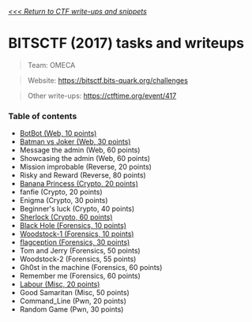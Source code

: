 _[<<< Return to CTF write-ups and snippets](https://github.com/nbrisset/CTF)_

# BITSCTF (2017) tasks and writeups

> Team: OMECA

> Website: https://bitsctf.bits-quark.org/challenges

> Other write-ups: https://ctftime.org/event/417

### Table of contents

* [BotBot (Web, 10 points)](challenges/botbot-10)
* [Batman vs Joker (Web, 30 points)](challenges/batman-vs-joker-30)
* Message the admin (Web, 60 points)
* Showcasing the admin (Web, 60 points)
* Mission improbable (Reverse, 20 points)
* Risky and Reward (Reverse, 80 points)
* [Banana Princess (Crypto, 20 points)](challenges/banana-princess-20)
* fanfie (Crypto, 20 points)
* Enigma (Crypto, 30 points)
* Beginner's luck (Crypto, 40 points)
* [Sherlock (Crypto, 60 points)](challenges/sherlock-60)
* [Black Hole (Forensics, 10 points)](challenges/black-hole-10)
* [Woodstock-1 (Forensics, 10 points)](challenges/woodstock-10)
* [flagception (Forensics, 30 points)](challenges/flagception-30)
* Tom and Jerry (Forensics, 50 points)
* Woodstock-2 (Forensics, 55 points)
* Gh0st in the machine (Forensics, 60 points)
* Remember me (Forensics, 60 points)
* [Labour (Misc, 20 points)](challenges/labour-20)
* Good Samaritan (Misc, 50 points)
* Command_Line (Pwn, 20 points)
* Random Game (Pwn, 30 points)
